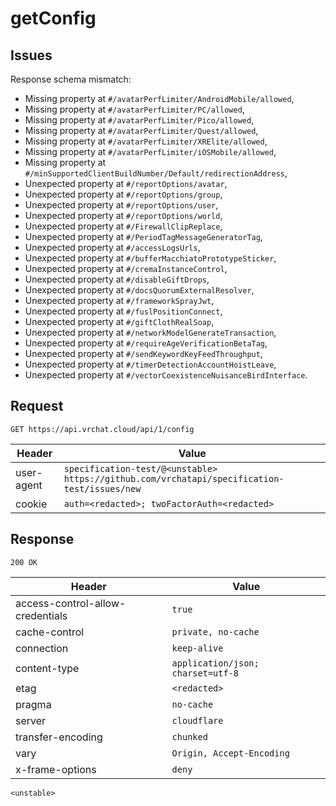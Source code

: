 # getConfig

## Issues
Response schema mismatch:
* Missing property at ``#/avatarPerfLimiter/AndroidMobile/allowed``,
* Missing property at ``#/avatarPerfLimiter/PC/allowed``,
* Missing property at ``#/avatarPerfLimiter/Pico/allowed``,
* Missing property at ``#/avatarPerfLimiter/Quest/allowed``,
* Missing property at ``#/avatarPerfLimiter/XRElite/allowed``,
* Missing property at ``#/avatarPerfLimiter/iOSMobile/allowed``,
* Missing property at ``#/minSupportedClientBuildNumber/Default/redirectionAddress``,
* Unexpected property at ``#/reportOptions/avatar``,
* Unexpected property at ``#/reportOptions/group``,
* Unexpected property at ``#/reportOptions/user``,
* Unexpected property at ``#/reportOptions/world``,
* Unexpected property at ``#/FirewallClipReplace``,
* Unexpected property at ``#/PeriodTagMessageGeneratorTag``,
* Unexpected property at ``#/accessLogsUrls``,
* Unexpected property at ``#/bufferMacchiatoPrototypeSticker``,
* Unexpected property at ``#/cremaInstanceControl``,
* Unexpected property at ``#/disableGiftDrops``,
* Unexpected property at ``#/docsQuorumExternalResolver``,
* Unexpected property at ``#/frameworkSprayJwt``,
* Unexpected property at ``#/fuslPositionConnect``,
* Unexpected property at ``#/giftClothRealSoap``,
* Unexpected property at ``#/networkModelGenerateTransaction``,
* Unexpected property at ``#/requireAgeVerificationBetaTag``,
* Unexpected property at ``#/sendKeywordKeyFeedThroughput``,
* Unexpected property at ``#/timerDetectionAccountHoistLeave``,
* Unexpected property at ``#/vectorCoexistenceNuisanceBirdInterface``.
## Request
`GET https://api.vrchat.cloud/api/1/config`

| Header | Value |
| ------ | ----- |
| user-agent | `specification-test/@<unstable> https://github.com/vrchatapi/specification-test/issues/new` |
| cookie | `auth=<redacted>; twoFactorAuth=<redacted>` |


## Response
`200 OK`

| Header | Value |
| ------ | ----- |
| access-control-allow-credentials | `true` |
| cache-control | `private, no-cache` |
| connection | `keep-alive` |
| content-type | `application/json; charset=utf-8` |
| etag | `<redacted>` |
| pragma | `no-cache` |
| server | `cloudflare` |
| transfer-encoding | `chunked` |
| vary | `Origin, Accept-Encoding` |
| x-frame-options | `deny` |

```jsonc
<unstable>
```
